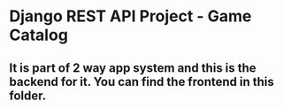 # Django REST API Project - Game Catalog
## It is part of 2 way app system and this is the backend for it. You can find the frontend in this folder.

